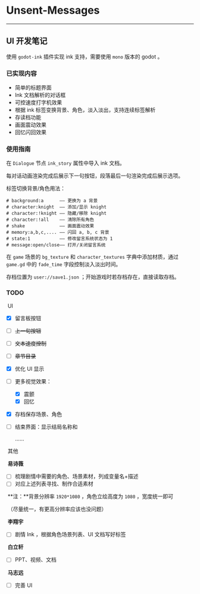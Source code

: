 # Unsent-Messages

------

## UI 开发笔记

使用 `godot-ink` 插件实现 ink 支持，需要使用 `mono` 版本的 godot 。

### 已实现内容

- 简单的标题界面
- Ink 文档解析的对话框
- 可控速度打字机效果
- 根据 ink 标签变换背景、角色，淡入淡出，支持连续标签解析
- 存读档功能
- 画面震动效果
- 回忆闪回效果

### 使用指南

在 `Dialogue` 节点 `ink_story` 属性中导入 ink 文档。

每对话动画渲染完成后展示下一句按钮，段落最后一句渲染完成后展示选项。

标签切换背景/角色用法：
```ink
# background:a      —— 更换为 a 背景
# character:knight  —— 添加/显示 knight
# character:!knight —— 隐藏/移除 knight
# character:!all    —— 清除所有角色
# shake             —— 画面震动效果
# memory:a,b,c,.... —— 闪回 a, b, c 背景
# state:1           —— 修改留言系统状态为 1
# message:open/close—— 打开/关闭留言系统
```

在 `game` 场景的 `bg_texture` 和 `character_textures` 字典中添加材质，通过 `game.gd` 中的 `fade_time` 字段控制淡入淡出时间。

存档位置为 `user://save1.json` ；开始游戏时若存档存在，直接读取存档。

### TODO

​	UI

- [x] 留言板按钮

- [ ] ~~上一句按钮~~

- [ ] ~~文本速度控制~~

- [ ] ~~章节目录~~

- [x] 优化 UI 显示

- [ ] 更多视觉效果：

  - [x] 震颤
  - [x] 回忆

- [x] 存档保存场景、角色

- [ ] 结束界面：显示结局名称和

  ……

​	其他

​	**易诗薇**

- [ ] 梳理剧情中需要的角色、场景素材，列成变量名+描述
- [ ] 对应上述列表寻找、制作合适素材

​	**注：**背景分辨率 `1920*1080` ，角色立绘高度为 `1080` ，宽度统一即可

​		（尽量统一，有更高分辨率应该也没问题）

​	**李翔宇**

- [ ] 剧情 Ink ，根据角色场景列表、UI 文档写好标签

​	**白立轩**

- [ ] PPT、视频、文档

​	**马志远**

- [ ] 完善 UI
